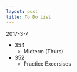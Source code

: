 ```yaml
---
layout: post
title: To Do List
---
```


2017-3-7

* 354
  * Midterm (Thurs)
* 352
  * Practice Excersises
 
